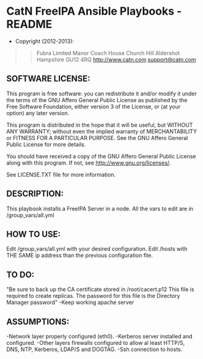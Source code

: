 CatN FreeIPA Ansible Playbooks - README
=======================================

+ Copyright (2012-2013):

> > Fubra Limited
> > Manor Coach House
> > Church Hill
> > Aldershot
> > Hampshire
> > GU12 4RQ
> > <http://www.catn.com>
> > <support@catn.com>


SOFTWARE LICENSE:
-----------------

This program is free software: you can redistribute it and/or modify it under the terms of the GNU Affero General Public License as published by the Free Software Foundation, either version 3 of the License, or (at your option) any later version.

This program is distributed in the hope that it will be useful, but WITHOUT ANY WARRANTY; without even the implied warranty of MERCHANTABILITY or FITNESS FOR A PARTICULAR PURPOSE.  See the GNU Affero General Public License for more details.

You should have received a copy of the GNU Affero General Public License along with this program.  If not, see <http://www.gnu.org/licenses/>.

See LICENSE.TXT file for more information.


DESCRIPTION:
------------
This playbook installs a FreeIPA Server in a node. 
All the vars to edit are in /group_vars/all.yml

HOW TO USE:
-----------
Edit /group_vars/all.yml with your desired configuration. 
Edit /hosts with THE SAME ip address than the previous configuration file. 


TO DO:
------------
"Be sure to back up the CA certificate stored in /root/cacert.p12 This file is required to create replicas. The password for this file is the Directory Manager password"
-Keep working apache server

ASSUMPTIONS:
------------
-Network layer properly configured (eth0).
-Kerberos server installed and configured. 
-Other layers firewalls configured to allow al least HTTP/S, DNS, NTP,  Kerberos, LDAP/S and DOGTAG.
-Ssh connection to hosts. 
